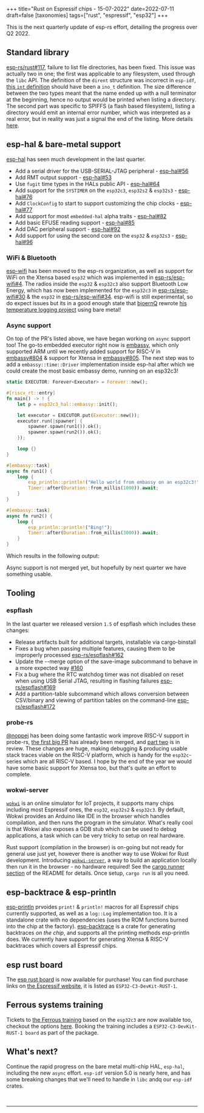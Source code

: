 +++
title="Rust on Espressif chips - 15-07-2022"
date=2022-07-11
draft=false
[taxonomies]
tags=["rust", "espressif", "esp32"]
+++

This is the next quarterly update of esp-rs effort, detailing the progress over Q2 2022.

## Standard library

[esp-rs/rust#117](https://github.com/esp-rs/rust/issues/117), failure to list file directories, has been fixed. This issue was actually two in one; the first was applicable to any filesystem, used through the `libc` API. The definition of the `dirent` structure was incorrect in `esp-idf`, [this `int` definition](https://github.com/espressif/esp-idf/blob/73be74fd71aeec03a972cfe0a9b2f19edc8ea3fa/components/newlib/platform_include/sys/dirent.h#L45) should have been a `ino_t` definition. The size difference between the two types meant that the name ended up with a null terminator at the beginning, hence no output would be printed when listing a directory. The second part was specific to SPIFFS (a flash based filesystem), listing a directory would emit an internal error number, which was interpreted as a real error, but in reality was just a signal the end of the listing. More details [here](https://github.com/pellepl/spiffs/pull/288).

## esp-hal & bare-metal support

[esp-hal](https://github.com/esp-rs/esp-hal) has seen much development in the last quarter.

- Add a serial driver for the USB-SERIAL-JTAG peripheral - [esp-hal#56](https://github.com/esp-rs/esp-hal/pull/56)
- Add RMT output support - [esp-hal#53](https://github.com/esp-rs/esp-hal/pull/53)
- Use `fugit` time types in the HALs public API - [esp-hal#64](https://github.com/esp-rs/esp-hal/pull/64)
- Add support for the `SYSTIMER` on the `esp32c3`, `esp32s2` & `esp32s3` - [esp-hal#76](https://github.com/esp-rs/esp-hal/pull/76) 
- Add `ClockConfig` to start to support customizing the chip clocks - [esp-hal#77](https://github.com/esp-rs/esp-hal/pull/77)
- Add support for most `embedded-hal` alpha traits - [esp-hal#82](https://github.com/esp-rs/esp-hal/pull/82)
- Add basic EFUSE reading support - [esp-hal#85](https://github.com/esp-rs/esp-hal/pull/85)
- Add DAC peripheral support - [esp-hal#92](https://github.com/esp-rs/esp-hal/pull/92)
- Add support for using the second core on the `esp32` & `esp32s3` - [esp-hal#96](https://github.com/esp-rs/esp-hal/pull/96)

### WiFi & Bluetooth

[esp-wifi](https://github.com/esp-rs/esp-wifi) has been moved to the esp-rs organization, as well as support for WiFi on the Xtensa based `esp32` which was implemented in [esp-rs/esp-wifi#4](https://github.com/esp-rs/esp-wifi/pull/4). The radios inside the `esp32` & `esp32c3` also support Bluetooth Low Energy, which has now been implemented for the `esp32c3` in [esp-rs/esp-wifi#30](https://github.com/esp-rs/esp-wifi/pull/30) & the `esp32` in [esp-rs/esp-wifi#34](https://github.com/esp-rs/esp-wifi/pull/34). esp-wifi is still experimental, so do expect issues but its in a good enough state that [bjoernQ](https://github.com/bjoernQ) rewrote [his temperature logging project](https://github.com/bjoernQ/esp32-rust-nostd-temperature-logger) using bare metal!

### Async support

On top of the PR's listed above, we have began working on `async` support too! The go-to embedded executor right now is [embassy](https://embassy.dev/), which only supported ARM until we recently added support for RISC-V in [embassy#804](https://github.com/embassy-rs/embassy/pull/804) & support for Xtensa in [embassy#805](https://github.com/embassy-rs/embassy/pull/805). The next step was to add a `embassy::time::Driver` implementation inside esp-hal after which we could create the most basic embassy demo, running on an esp32c3!

```rust
static EXECUTOR: Forever<Executor> = Forever::new();

#[riscv_rt::entry]
fn main() -> ! {
    let p = esp32c3_hal::embassy::init();

    let executor = EXECUTOR.put(Executor::new());
    executor.run(|spawner| {
        spawner.spawn(run1()).ok();
        spawner.spawn(run2()).ok();
    });

    loop {}
}

#[embassy::task]
async fn run1() {
    loop {
        esp_println::println!("Hello world from embassy on an esp32c3!");
        Timer::after(Duration::from_millis(1000)).await;
    }
}

#[embassy::task]
async fn run2() {
    loop {
        esp_println::println!("Bing!");
        Timer::after(Duration::from_millis(3000)).await;
    }
}
```
Which results in the following output: 
<script id="asciicast-500857" src="https://asciinema.org/a/500857.js" async></script>

Async support is not merged yet, but hopefully by next quarter we have something usable.


## Tooling

### espflash

In the last quarter we released version `1.5` of espflash which includes these changes:

- Release artifacts built for additional targets, installable via cargo-binstall
- Fixes a bug when passing multiple features, causing them to be improperly processed [esp-rs/espflash#162](https://github.com/esp-rs/espflash/pull/162)
- Update the --merge option of the save-image subcommand to behave in a more expected way [#160](https://github.com/esp-rs/espflash/pull/160)
- Fix a bug where the RTC watchdog timer was not disabled on reset when using USB Serial JTAG, resulting in flashing failures [esp-rs/espflash#169](https://github.com/esp-rs/espflash/pull/169)
- Add a partition-table subcommand which allows conversion between CSV/binary and viewing of partition tables on the command-line [esp-rs/espflash#172](https://github.com/esp-rs/espflash/pull/172)

### probe-rs

[@noppej](https://github.com/noppej) has been doing some fantastic work improve RISC-V support in probe-rs, [the first big PR](https://github.com/probe-rs/probe-rs/pull/1129) has already been merged, and [part two](https://github.com/probe-rs/probe-rs/pull/1147) is in review. These changes are huge, making debugging & producing usable stack traces viable on the RISC-V platform, which is handy for the `esp32c`-series which are all RISC-V based. I hope by the end of the year we would have some basic support for Xtensa too, but that's quite an effort to complete.

### wokwi-server

[`wokwi`](https://wokwi.com/) is an online simulator for IoT projects, it supports many chips including most Espressif ones, the `esp32`, `esp32s2` & `esp32c3`. By default, Wokwi provides an Arduino like IDE in the browser which handles compilation, and then runs the program in the simulator. What's really cool is that Wokwi also exposes a GDB stub which can be used to debug applications, a task which can be very tricky to setup on real hardware.

Rust support (compilation in the browser) is on-going but not ready for general use just yet, however there is another way to use Wokwi for Rust development. Introducing [`wokwi-server`](https://github.com/MabezDev/wokwi-server), a way to build an application locally then run it in the browser - no hardware required! See the [cargo runner section](https://github.com/MabezDev/wokwi-server#as-a-cargo-runner) of the README for details. Once setup, `cargo run` is all you need.

## esp-backtrace & esp-println

[esp-println](https://github.com/esp-rs/esp-println) prvoides `print!` & `println!` macros for all Espressif chips currently supported, as well as a `log::Log` implementation too. It is a standalone crate with no dependencies (uses the ROM functions burned into the chip at the factory). [esp-backtrace](https://github.com/esp-rs/esp-backtrace) is a crate for generating backtraces _on the chip_, and supports all the printing methods esp-println does. We currently have support for generating Xtensa & RISC-V backtraces which covers all Espressif chips.

## esp rust board

The [esp rust board](https://github.com/esp-rs/esp-rust-board) is now available for purchase! You can find purchase links on [the Espressif website](https://www.espressif.com/en/products/devkits), it is listed as `ESP32-C3-DevKit-RUST-1`.

## Ferrous systems training

Tickets to [the Ferrous training](https://ferrous-systems.com/blog/announce-esp-training/) based on the `esp32c3` are now available too, checkout the options [here](https://ferrous-systems.com/training/#package-espressif-beginner-training). Booking the training includes a `ESP32-C3-DevKit-RUST-1 board` as part of the package.

## What's next?

Continue the rapid progress on the bare metal multi-chip HAL, `esp-hal`, including the new `async` effort. `esp-idf` version 5.0 is nearly here, and has some breaking changes that we'll need to handle in `libc` andq our `esp-idf` crates.


<br/>

---

<br/>



